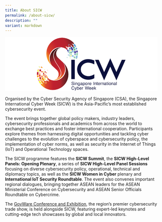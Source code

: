 ```yaml
---
title: About SICW
permalink: /about-sicw/
description: ""
variant: markdown
---
```

![SICW](/images/logos/logo-sicw-full-wspace-lr-h300.png)

Organised by the Cyber Security Agency of Singapore (CSA), the Singapore International Cyber Week (SICW) is the Asia-Pacific’s most established cybersecurity event.  

The event brings together global policy makers, industry leaders, cybersecurity professionals and academics from across the world to exchange best practices and foster international cooperation. Participants explore themes from harnessing digital opportunities and tackling cyber challenges to the evolution of cyberspace and cybersecurity policy, the implementation of cyber norms, as well as security in the Internet of Things (IoT) and Operational Technology spaces.

The SICW programme features the **SICW Summit**, the **SICW High-Level Panels: Opening Plenary**, a series of **SICW High-Level Panel Sessions** focusing on diverse cybersecurity policy, operational, technical and diplomacy topics, as well as the **SICW Women in Cyber** plenary and **International IoT Security Roundtable**. The event also convenes important regional dialogues, bringing together ASEAN leaders for the ASEAN Ministerial Conference on Cybersecurity and ASEAN Senior Officials Roundtable on Cybercrime.

The [GovWare Conference and Exhibition](https://www.govware.sg/govware), the region’s premier cybersecurity trade show, is held alongside SICW, featuring expert-led keynotes and cutting-edge tech showcases by global and local innovators.